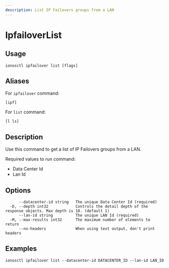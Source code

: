 ```yaml
---
description: List IP Failovers groups from a LAN
---
```


# IpfailoverList

## Usage

```text
ionosctl ipfailover list [flags]
```

## Aliases

For `ipfailover` command:

```text
[ipf]
```

For `list` command:

```text
[l ls]
```

## Description

Use this command to get a list of IP Failovers groups from a LAN.

Required values to run command:

* Data Center Id
* Lan Id

## Options

```text
      --datacenter-id string   The unique Data Center Id (required)
  -D, --depth int32            Controls the detail depth of the response objects. Max depth is 10. (default 1)
      --lan-id string          The unique LAN Id (required)
  -M, --max-results int32      The maximum number of elements to return
      --no-headers             When using text output, don't print headers
```

## Examples

```text
ionosctl ipfailover list --datacenter-id DATACENTER_ID --lan-id LAN_ID
```

